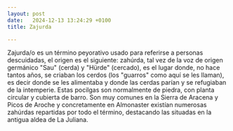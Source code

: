 ```yaml
---
layout: post
date:   2024-12-13 13:24:29 +0100
title: Zajurda

---
```


Zajurda/o es un término peyorativo usado para referirse a personas descuidadas, el origen es el siguiente: zahúrda, tal vez de la voz de origen germánico "Sau" (cerda) y "Hürde" (cercado), es el lugar donde, no hace tantos años, se criaban los cerdos (los "guarros" como aquí se les llaman), es decir donde se les alimentaba y donde las cerdas parían y se refugiaban de la intemperie. 
Estas pocilgas son normalmente de piedra, con planta circular y cubierta de barro.
Son muy comunes en la Sierra de Aracena y Picos de Aroche y concretamente en Almonaster existían numerosas zahúrdas repartidas por todo el término, destacando las situadas en la antigua aldea de La Juliana. 
